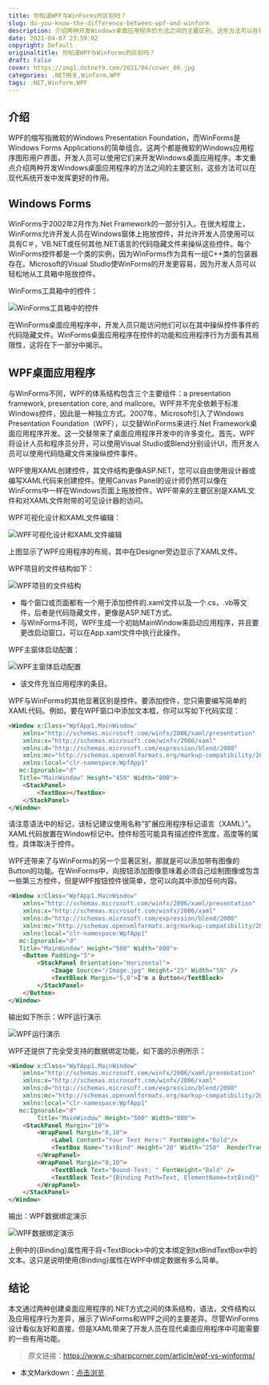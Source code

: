 ```yaml
---
title: 你知道WPF与WinForms的区别吗？
slug: do-you-know-the-difference-between-wpf-and-winform
description: 介绍两种开发Windows桌面应用程序的方法之间的主要区别，这些方法可以在现代系统开发中发挥更好的作用。
date: 2021-04-07 23:59:02
copyright: Default
originaltitle: 你知道WPF与WinForms的区别吗？
draft: False
cover: https://img1.dotnet9.com/2021/04/cover_06.jpg
categories: .NET相关,Winform,WPF
tags: .NET,Winform,WPF
---
```


## 介绍
 
WPF的缩写指微软的Windows Presentation Foundation，而WinForms是Windows Forms Applications的简单组合。这两个都是微软的Windows应用程序图形用户界面，开发人员可以使用它们来开发Windows桌面应用程序。本文重点介绍两种开发Windows桌面应用程序的方法之间的主要区别，这些方法可以在现代系统开发中发挥更好的作用。
 
## Windows Forms
 
WinForms于2002年2月作为.Net Framework的一部分引入。在很大程度上，WinForms允许开发人员在Windows窗体上拖放控件，并允许开发人员使用可以具有C＃，VB.NET或任何其他.NET语言的代码隐藏文件来操纵这些控件。每个WinForms控件都是一个类的实例，因为WinForms作为具有一组C++类的包装器存在。Microsoft的Visual Studio使WinForms的开发更容易，因为开发人员可以轻松地从工具箱中拖放控件。

WinForms工具箱中的控件：

![WinForms工具箱中的控件](https://img1.dotnet9.com/2021/04/0601.jpg)

在WinForms桌面应用程序中，开发人员只能访问他们可以在其中操纵控件事件的代码隐藏文件。WinForms桌面应用程序在控件的功能和应用程序行为方面有其局限性，这将在下一部分中揭示。
 
## WPF桌面应用程序
 
与WinForms不同，WPF的体系结构包含三个主要组件：a presentation framework, presentation core, and mallcore。WPF并不完全依赖于标准Windows控件，因此是一种独立方式。2007年，Microsoft引入了Windows Presentation Foundation（WPF），以交替WinForms来进行.Net Framework桌面应用程序开发。这一交替带来了桌面应用程序开发中的许多变化。首先，WPF将设计人员和程序员分开，可以使用Visual Studio或Blend分别设计UI，而开发人员可以使用代码隐藏文件来操纵控件事件。
 
WPF使用XAML创建控件，其文件结构更像ASP.NET，您可以自由使用设计器或编写XAML代码来创建控件。使用Canvas Panel的设计师仍然可以像在WinForms中一样在Windows页面上拖放控件。WPF带来的主要区别是XAML文件和对XAML文件附带的可见设计器的访问。

WPF可视化设计和XAML文件编辑：

![WPF可视化设计和XAML文件编辑](https://img1.dotnet9.com/2021/04/0602.jpg)

上图显示了WPF应用程序的布局，其中在Designer旁边显示了XAML文件。
 
WPF项目的文件结构如下：

![WPF项目的文件结构](https://img1.dotnet9.com/2021/04/0603.jpg)

- 每个窗口或页面都有一个用于添加控件的.xaml文件以及一个.cs，.vb等文件，后者是代码隐藏文件，更像是ASP.NET方式。
- 与WinForms不同，WPF生成一个初始MainWindow来启动应用程序，并且要更改启动窗口，可以在App.xaml文件中执行此操作。

WPF主窗体启动配置：

![WPF主窗体启动配置](https://img1.dotnet9.com/2021/04/0604.jpg)

- 该文件充当应用程序的条目。

WPF与WinForms的其他显著区别是控件。要添加控件，您只需要编写简单的XAML代码。例如，要在WPF窗口中添加文本框，你可以写如下代码实现：

```html
<Window x:Class="WpfApp1.MainWindow"  
    xmlns="http://schemas.microsoft.com/winfx/2006/xaml/presentation"  
    xmlns:x="http://schemas.microsoft.com/winfx/2006/xaml"  
    xmlns:d="http://schemas.microsoft.com/expression/blend/2008"  
    xmlns:mc="http://schemas.openxmlformats.org/markup-compatibility/2006"  
    xmlns:local="clr-namespace:WpfApp1"  
   mc:Ignorable="d"  
   Title="MainWindow" Height="450" Width="800">  
    <StackPanel>  
        <TextBox></TextBox>  
    </StackPanel>  
</Window>
```

请注意语法中的标记，该标记建议使用名称“扩展应用程序标记语言（XAML）”。XAML代码放置在Window标记中。控件标签可能具有描述控件宽度，高度等的属性，具体取决于控件。
 
WPF还带来了与WinForms的另一个显著区别，那就是可以添加带有图像的Button的功能。在WinForms中，向按钮添加图像意味着必须自己绘制图像或包含一些第三方控件，但是WPF按钮控件很简单，您可以向其中添加任何内容。

```html
<Window x:Class="WpfApp1.MainWindow"  
    xmlns="http://schemas.microsoft.com/winfx/2006/xaml/presentation"  
    xmlns:x="http://schemas.microsoft.com/winfx/2006/xaml"  
    xmlns:d="http://schemas.microsoft.com/expression/blend/2008"  
    xmlns:mc="http://schemas.openxmlformats.org/markup-compatibility/2006"  
    xmlns:local="clr-namespace:WpfApp1"  
   mc:Ignorable="d"  
   Title="MainWindow" Height="500" Width="800">  
    <Button Padding="5">  
        <StackPanel Orientation="Horizontal">  
            <Image Source="/Image.jpg" Height="25" Width="50" />  
            <TextBlock Margin="5,0">I'm a Button</TextBlock>  
        </StackPanel>  
    </Button>  
</Window>  
```

输出如下所示：WPF运行演示

![WPF运行演示](https://img1.dotnet9.com/2021/04/0605.jpg)

WPF还提供了完全受支持的数据绑定功能，如下面的示例所示：

```html
<Window x:Class="WpfApp1.MainWindow"  
    xmlns="http://schemas.microsoft.com/winfx/2006/xaml/presentation"  
    xmlns:x="http://schemas.microsoft.com/winfx/2006/xaml"  
    xmlns:d="http://schemas.microsoft.com/expression/blend/2008"  
    xmlns:mc="http://schemas.openxmlformats.org/markup-compatibility/2006"  
    xmlns:local="clr-namespace:WpfApp1"  
   mc:Ignorable="d"  
        Title="MainWindow" Height="500" Width="800">  
    <StackPanel Margin="10">  
        <WrapPanel Margin="0,10">  
            <Label Content="Your Text Here:" FontWeight="Bold"/>  
            <TextBox Name="txtBind" Height="20" Width="250"  RenderTransformOrigin="-2.75,0.587" Margin="59,0,336,0"/>  
        </WrapPanel>  
        <WrapPanel Margin="0,10">  
            <TextBlock Text="Bound-Text: " FontWeight="Bold" />  
            <TextBlock Text="{Binding Path=Text, ElementName=txtBind}" />  
        </WrapPanel>  
    </StackPanel>  
</Window>  
```

输出：WPF数据绑定演示

![WPF数据绑定演示](https://img1.dotnet9.com/2021/04/0606.jpg)

上例中的{Binding}属性用于将&lt;TextBlock&gt;中的文本绑定到txtBindTextBox中的文本。这只是说明使用{Binding}属性在WPF中绑定数据有多么简单。
 
## 结论
 
本文通过两种创建桌面应用程序的.NET方式之间的体系结构，语法，文件结构以及应用程序行为差异，展示了WinForms和WPF之间的主要差异。尽管WinForms设计看似友好和直接，但是XAML带来了开发人员在现代桌面应用程序中可能需要的一些有用功能。
  
>原文链接：https://www.c-sharpcorner.com/article/wpf-vs-winforms/

- 本文Markdown：[点击浏览](https://github.com/dotnet9/Assets.Dotnet9/blob/main/2021/04/2021-04-07_01.md)